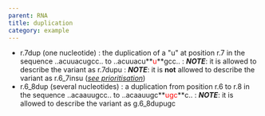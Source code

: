 ```yaml
---
parent: RNA
title: duplication
category: example
---
```


*	r.7dup (one nucleotide)
	: the duplication of a "u" at position r.7 in the sequence ..acuuacugcc.. to ..acuuacu**<font color="red">u</font>**gcc..
	: _**NOTE**_: it is allowed to describe the variant as r.7dupu
	: _**NOTE**_: it is **not** allowed to describe the variant as r.6\_7insu ([_see prioritisation_](/recommendations/general/))
*	r.6\_8dup (several nucleotides)
	: a duplication from position r.6 to r.8 in the sequence ..acaauugcc.. to ..acaauugc**<font color="red">ugc</font>**c..
	: _**NOTE**_: it is allowed to describe the variant as g.6_8dupugc
